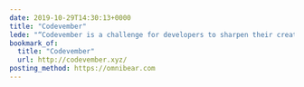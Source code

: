 ```yaml
---
date: 2019-10-29T14:30:13+0000
title: "Codevember"
lede: "“Codevember is a challenge for developers to sharpen their creativity and improve their skills. The goal is to build a creative piece of code every day of November.”"
bookmark_of:
  title: "Codevember"
  url: http://codevember.xyz/
posting_method: https://omnibear.com
---
```

